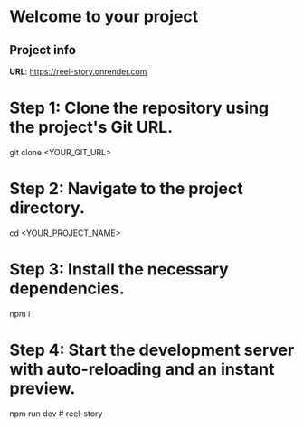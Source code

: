 # Welcome to your project

## Project info 

**URL**: https://reel-story.onrender.com

# Step 1: Clone the repository using the project's Git URL.
git clone <YOUR_GIT_URL>

# Step 2: Navigate to the project directory.
cd <YOUR_PROJECT_NAME>

# Step 3: Install the necessary dependencies.
npm i

# Step 4: Start the development server with auto-reloading and an instant preview.
npm run dev
#   r e e l - s t o r y  
 